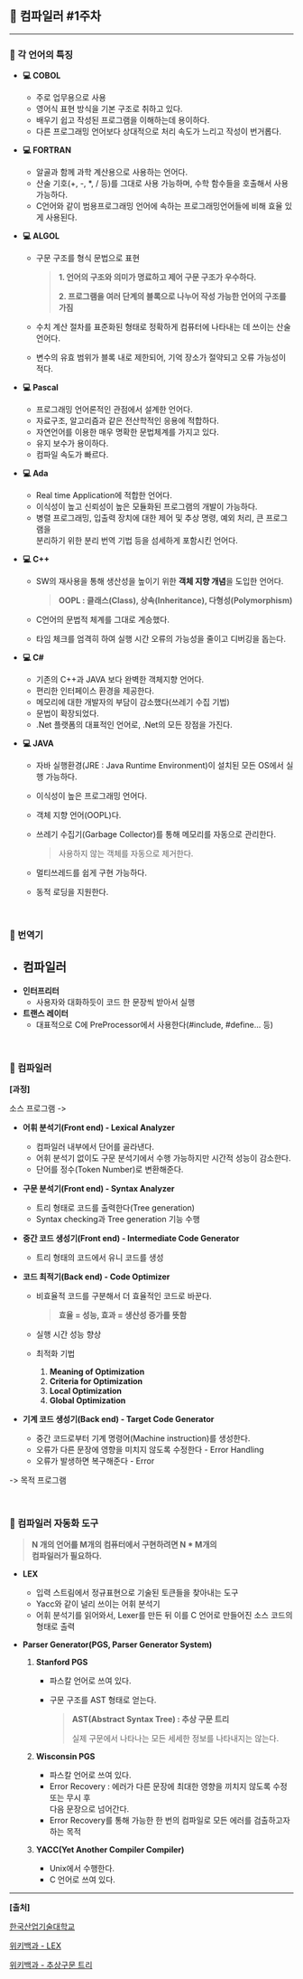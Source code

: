 ## **🎈 컴파일러 #1주차**

***

### **🎯 각 언어의 특징**

- **💻 COBOL**

  - 주로 업무용으로 사용
  - 영어식 표현 방식을 기본 구조로 취하고 있다.
  - 배우기 쉽고 작성된 프로그램을 이해하는데 용이하다.
  - 다른 프로그래밍 언어보다 상대적으로 처리 속도가 느리고 작성이 번거롭다.<br> 

- **💻 FORTRAN**

  - 알골과 함께 과학 계산용으로 사용하는 언어다.
  - 산술 기호(+, -, *, / 등)를 그대로 사용 가능하며, 수학 함수들을 호출해서 사용 가능하다.
  - C언어와 같이 범용프로그래밍 언어에 속하는 프로그래밍언어들에 비해 효율 있게 사용된다.<br> 

- **💻 ALGOL**

  - 구문 구조를 형식 문법으로 표현

    > **1. 언어의 구조와 의미가 명료하고 제어 구문 구조가 우수하다.**
    >
    > **2. 프로그램을 여러 단계의 블록으로 나누어 작성 가능한 언어의 구조를 가짐**

  - 수치 계산 절차를 표준화된 형태로 정확하게 컴퓨터에 나타내는 데 쓰이는 산술 언어다.

  - 변수의 유효 범위가 블록 내로 제한되어, 기억 장소가 절약되고 오류 가능성이 적다.<br> 

- **💻 Pascal**

  - 프로그래밍 언어론적인 관점에서 설계한 언어다.
  - 자료구조, 알고리즘과 같은 전산학적인 응용에 적합하다.
  - 자연언어를 이용한 매우 명확한 문법체계를 가지고 있다.
  - 유지 보수가 용이하다.
  - 컴파일 속도가 빠르다.<br> 

- **💻 Ada**

  - Real time Application에 적합한 언어다.
  - 이식성이 높고 신뢰성이 높은 모듈화된 프로그램의 개발이 가능하다.
  - 병렬 프로그래밍, 입출력 장치에 대한 제어 및 추상 명령, 예외 처리, 큰 프로그램을 <br> 분리하기 위한 분리 번역 기법 등을 섬세하게 포함시킨 언어다.<br> 

- **💻 C++**

  - SW의 재사용을 통해 생산성을 높이기 위한 **객체 지향 개념**을 도입한 언어다.

    > **OOPL : 클래스(Class), 상속(Inheritance), 다형성(Polymorphism)**

  - C언어의 문법적 체계를 그대로 계승했다.

  - 타임 체크를 엄격히 하여 실행 시간 오류의 가능성을 줄이고 디버깅을 돕는다.<br> 

- **💻 C#**

  - 기존의 C++과 JAVA 보다 완벽한 객체지향 언어다.
  - 편리한 인터페이스 환경을 제공한다.
  - 메모리에 대한 개발자의 부담이 감소했다(쓰레기 수집 기법)
  - 문법이 확장되었다.
  - .Net 플랫폼의 대표적인 언어로, .Net의 모든 장점을 가진다.<br> 

- **💻 JAVA** 

  - 자바 실행환경(JRE : Java Runtime Environment)이 설치된 모든 OS에서 실행 가능하다.

  - 이식성이 높은 프로그래밍 언어다.

  - 객체 지향 언어(OOPL)다.

  - 쓰레기 수집기(Garbage Collector)를 통해 메모리를 자동으로 관리한다.

    > 사용하지 않는 객체를 자동으로 제거한다.

  - 멀티쓰레드를 쉽게 구현 가능하다.

  - 동적 로딩을 지원한다.

<br> 

###  **🎯 번역기**

- **컴파일러**
  - 
- **인터프리터**
  - 사용자와 대화하듯이 코드 한 문장씩 받아서 실행
- **트랜스 레이터**
  - 대표적으로 C에 PreProcessor에서 사용한다(#include, #define... 등)



<Br> 

### **🎯 컴파일러**

**[과정]**

소스 프로그램 ->

- **어휘 분석기(Front end) - Lexical Analyzer**

  - 컴파일러 내부에서 단어를 골라낸다.
  - 어휘 분석기 없이도 구문 분석기에서 수행 가능하지만 시간적 성능이 감소한다.
  - 단어를 정수(Token Number)로 변환해준다.<br> 

- **구문 분석기(Front end) - Syntax Analyzer**

  - 트리 형태로 코드를 출력한다(Tree generation)
  - Syntax checking과 Tree generation 기능 수행<br> 

- **중간 코드 생성기(Front end) - Intermediate Code Generator**

  - 트리 형태의 코드에서 유니 코드를 생성<br>   

- **코드 최적기(Back end) - Code Optimizer**

  - 비효율적 코드를 구분해서 더 효율적인 코드로 바꾼다.

    >  **효율 = 성능, 효과 = 생산성 증가를 뜻함**

  - 실행 시간 성능 향상

  - 최적화 기법

    1. **Meaning of Optimization**
    2. **Criteria for Optimization**
    3. **Local Optimization**
    4. **Global Optimization**

    

- **기계 코드 생성기(Back end) - Target Code Generator**

  - 중간 코드로부터 기계 명령어(Machine instruction)를 생성한다.
  - 오류가 다른 문장에 영향을 미치지 않도록 수정한다 - Error Handling
  - 오류가 발생하면 복구해준다 - Error

-> 목적 프로그램

<br> 

### **🎯 컴파일러 자동화 도구**

> **N 개의 언어를 M개의 컴퓨터에서 구현하려면 N * M개의<br> 컴파일러가 필요하다.**

- **LEX**

  - 입력 스트림에서 정규표현으로 기술된 토큰들을 찾아내는 도구
  - Yacc와 같이 널리 쓰이는 어휘 분석기
  - 어휘 분석기를 읽어와서, Lexer를 만든 뒤 이를 C 언어로 만들어진 소스 코드의 형태로 출력

- **Parser Generator(PGS, Parser Generator System)**

  1. **Stanford PGS**

     - 파스칼 언어로 쓰여 있다.

     - 구문 구조를 AST 형태로 얻는다.

       > **AST(Abstract Syntax Tree) : 추상 구문 트리**
       >
       > 실제 구문에서 나타나는 모든 세세한 정보를 나타내지는 않는다.<br> 

  2. **Wisconsin PGS**

     - 파스칼 언어로 쓰여 있다.
     - Error Recovery : 에러가 다른 문장에 최대한 영향을 끼치지 않도록 수정 또는 무시 후<br> 다음 문장으로 넘어간다.
     - Error Recovery를 통해 가능한 한 번의 컴파일로 모든 에러를 검출하고자 하는 목적<br> 

  3. **YACC(Yet Another Compiler Compiler)**

     - Unix에서 수행한다.
     - C 언어로 쓰여 있다.



***

**[출처]**

[한국산업기술대학교](www.kpu.ac.kr)

[위키백과 - LEX](https://ko.wikipedia.org/wiki/Lex)

[위키백과 - 추상구문 트리](https://ko.wikipedia.org/wiki/%EC%B6%94%EC%83%81_%EA%B5%AC%EB%AC%B8_%ED%8A%B8%EB%A6%AC)

